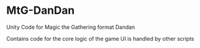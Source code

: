 # MtG-DanDan
Unity Code for Magic the Gathering format Dandan

Contains code for the core logic of the game
UI is handled by other scripts

